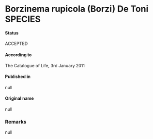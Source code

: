 Borzinema rupicola (Borzi) De Toni SPECIES
=======

#### Status
ACCEPTED

#### According to
The Catalogue of Life, 3rd January 2011

#### Published in
null

#### Original name
null

### Remarks
null